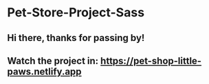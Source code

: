 # Pet-Store-Project-Sass

## Hi there, thanks for passing by!
## Watch the project in: https://pet-shop-little-paws.netlify.app
